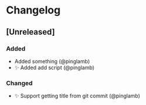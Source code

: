 # Changelog

## [Unreleased]
### Added
- Added something (@pinglamb)
- ✨ Added add script (@pinglamb)

### Changed
- ✨ Support getting title from git commit (@pinglamb)

